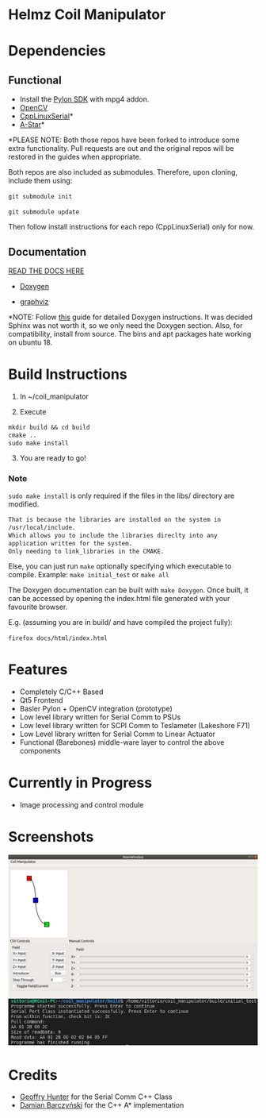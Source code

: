 # Helmz Coil Manipulator

# Dependencies

## Functional


* Install the [Pylon SDK](https://www.baslerweb.com/en/sales-support/downloads/software-downloads/) with mpg4 addon.
* [OpenCV](https://opencv.org/releases/)
* [CppLinuxSerial](https://github.com/VFrancescon/CppLinuxSerial)*
* [A-Star](https://github.com/VFrancescon/a-star)*

\*PLEASE NOTE:
Both those repos have been forked to introduce some extra functionality. Pull requests are out and the original repos will be restored in the guides when appropriate. 

Both repos are also included as submodules. Therefore, upon cloning, include them using:

`git submodule init`

`git submodule update`

Then follow install instructions for each repo (CppLinuxSerial) only for now.

## Documentation

[READ THE DOCS HERE](https://vfrancescon.github.io/coil_manipulator/)

* [Doxygen](https://www.doxygen.nl/download.html#srcbin)

* [graphviz](http://www.graphviz.org/download/)

\*NOTE: Follow [this](https://devblogs.microsoft.com/cppblog/clear-functional-c-documentation-with-sphinx-breathe-doxygen-cmake/) guide for detailed Doxygen instructions. It was decided Sphinx was not worth it, so we only need the Doxygen section.
Also, for compatibility, install from source. The bins and apt packages hate working on ubuntu 18.

# Build Instructions

1. In ~/coil_manipulator

2. Execute

```
mkdir build && cd build
cmake ..
sudo make install
```
3. You are ready to go!

### Note

`sudo make install` is only required if the files in the libs/ directory are modified.

```
That is because the libraries are installed on the system in /usr/local/include. 
Which allows you to include the libraries direclty into any application written for the system. 
Only needing to link_libraries in the CMAKE.
```

Else, you can just run `make` optionally specifying which executable to compile.
Example: `make initial_test` or `make all`

The Doxygen documentation can be built with `make Doxygen`. Once built, it can be accessed by opening the index.html file generated with your favourite browser.

E.g. (assuming you are in build/ and have compiled the project fully):

`firefox docs/html/index.html`

# Features
* Completely C/C++ Based
* Qt5 Frontend
* Basler Pylon + OpenCV integration (prototype)
* Low level library written for Serial Comm to PSUs
* Low level library written for SCPI Comm to Teslameter (Lakeshore F71)
* Low Level library written for Serial Comm to Linear Actuator
* Functional (Barebones) middle-ware layer to control the above components

# Currently in Progress
* Image processing and control module

# Screenshots
![GUI_Alpha3](images/frontend_alpha3.png)
![Serial_Comm](images/FirstSerialSuccess.png)

# Credits
* [Geoffry Hunter](https://github.com/gbmhunter/CppLinuxSerial) for the Serial Comm C++ Class
* [Damian Barczyński](https://github.com/daancode/a-star) for the C++ A* implementation
